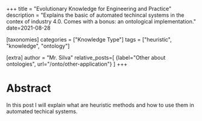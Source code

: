+++
title = "Evolutionary Knowledge for Engineering and Practice"
description = "Explains the basic of automated techincal systems in the contex of industry 4.0. Comes with a bonus: an ontological implementation."
date=2021-08-28

[taxonomies]
categories = ["Knowledge Type"]
tags = ["heuristic", "knowledge", "ontology"]

[extra]
author = "Mr. Silva"
relative_posts=[
    {label="Other about ontologies", url="/onto/other-application"}
]
+++

# Abstract

In this post I will explain what are heuristic methods and how to use them in automated techical systems.